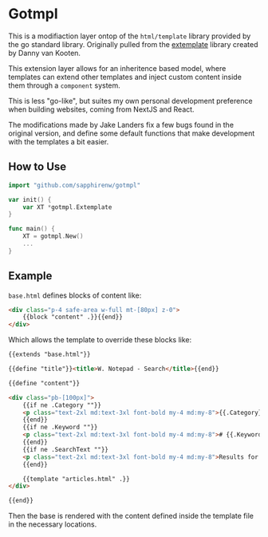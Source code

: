 # Gotmpl

This is a modifiaction layer ontop of the `html/template` library provided by the go standard library. Originally pulled from the [extemplate](https://github.com/dannyvankooten/extemplate) library created by Danny van Kooten.

This extension layer allows for an inheritence based model, where templates can extend other templates and inject custom content inside them through a `component` system.

This is less "go-like", but suites my own personal development preference when building websites, coming from NextJS and React.

The modifications made by Jake Landers fix a few bugs found in the original version, and define some default functions that make development with the templates a bit easier.

## How to Use

```go
import "github.com/sapphirenw/gotmpl"

var init() {
    var XT *gotmpl.Extemplate
}

func main() {
    XT = gotmpl.New()
    ...
}
```

## Example

`base.html` defines blocks of content like:

```html
<div class="p-4 safe-area w-full mt-[80px] z-0">
    {{block "content" .}}{{end}}
</div>
```

Which allows the template to override these blocks like:

```html
{{extends "base.html"}}

{{define "title"}}<title>W. Notepad - Search</title>{{end}}

{{define "content"}}

<div class="pb-[100px]">
    {{if ne .Category ""}}
    <p class="text-2xl md:text-3xl font-bold my-4 md:my-8">{{.Category}}</p>
    {{end}}
    {{if ne .Keyword ""}}
    <p class="text-2xl md:text-3xl font-bold my-4 md:my-8"># {{.Keyword}}</p>
    {{end}}
    {{if ne .SearchText ""}}
    <p class="text-2xl md:text-3xl font-bold my-4 md:my-8">Results for "{{.SearchText}}"</p>
    {{end}}

    {{template "articles.html" .}}
</div>

{{end}}
```

Then the base is rendered with the content defined inside the template file in the necessary locations.
